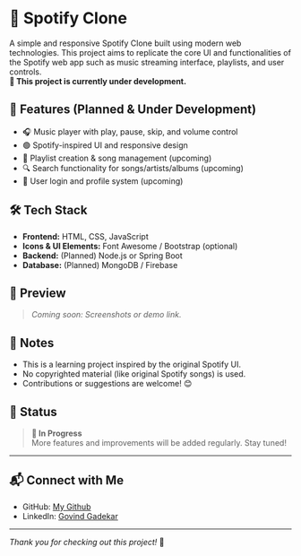 # 🎵 Spotify Clone

A simple and responsive Spotify Clone built using modern web technologies. This project aims to replicate the core UI and functionalities of the Spotify web app such as music streaming interface, playlists, and user controls.  
**🚧 This project is currently under development.**

## 🚀 Features (Planned & Under Development)

- 🎧 Music player with play, pause, skip, and volume control
- 🟢 Spotify-inspired UI and responsive design
- 📂 Playlist creation & song management (upcoming)
- 🔍 Search functionality for songs/artists/albums (upcoming)
- 👤 User login and profile system (upcoming)

## 🛠️ Tech Stack

- **Frontend:** HTML, CSS, JavaScript
- **Icons & UI Elements:** Font Awesome / Bootstrap (optional)
- **Backend:** (Planned) Node.js or Spring Boot
- **Database:** (Planned) MongoDB / Firebase


## 📸 Preview

> _Coming soon: Screenshots or demo link._

## 📝 Notes

- This is a learning project inspired by the original Spotify UI.
- No copyrighted material (like original Spotify songs) is used.
- Contributions or suggestions are welcome! 😊

## 📌 Status

> **🔧 In Progress**  
> More features and improvements will be added regularly. Stay tuned!

---

## 📬 Connect with Me

- GitHub: [My Github](https://github.com/GovindG9066/Spotify-Clone)
- LinkedIn: [Govind Gadekar](https://www.linkedin.com/in/govind-gadekar-635441252/?trk=opento_sprofile_details)

---

_Thank you for checking out this project!_ 🙌


